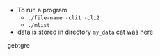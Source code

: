 - To run a program
    - `./file-name -cli1 -cli2`
    - `./mlist`
- data is stored in directory `my_data`
cat was here






gebtgre
